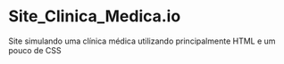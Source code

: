 # Site_Clinica_Medica.io
Site simulando uma clínica médica utilizando principalmente HTML e um pouco de CSS
